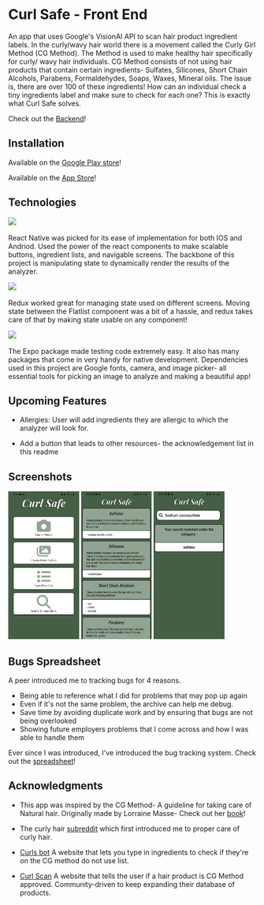 # Curl Safe - Front End

An app that uses Google's VisionAI API to scan hair product ingredient labels. In the curly/wavy hair world there is a movement called the Curly Girl Method (CG Method). The Method is used to make healthy hair specifically for curly/ wavy hair individuals. CG Method consists of not using hair products that contain certain ingredients- Sulfates, Silicones, Short Chain Alcohols, Parabens, Formaldehydes, Soaps, Waxes, Mineral oils. The issue is, there are over 100 of these ingredients! How can an individual check a tiny ingredients label and make sure to check for each one?
This is exactly what Curl Safe solves.

Check out the [Backend](https://github.com/JpadillaCoding/CurlSafe-Backend)!

## Installation

Available on the [Google Play store](https://play.google.com/store/apps/details?id=com.CurlSafe)!

Available on the [App Store](https://apps.apple.com/us/app/curlsafe/id6450194570)!

## Technologies

<img src="https://img.shields.io/badge/React_Native-20232A?style=for-the-badge&logo=react&logoColor=61DAFB">

React Native was picked for its ease of implementation for both IOS and Andriod. Used the power of the react components to make scalable buttons, ingredient lists, and navigable screens. The backbone of this project is manipulating state to dynamically render the results of the analyzer.

<img src="https://img.shields.io/badge/Redux-593D88?style=for-the-badge&logo=redux&logoColor=white">

Redux worked great for managing state used on different screens. Moving state between the Flatlist component was a bit of a hassle, and redux takes care of that by making state usable on any component!

<img src="https://img.shields.io/badge/Expo-1B1F23?style=for-the-badge&logo=expo&logoColor=white">

The Expo package made testing code extremely easy. It also has many packages that come in very handy for native development. Dependencies used in this project are Google fonts, camera, and image picker- all essential tools for picking an image to analyze and making a beautiful app!

## Upcoming Features

- Allergies: User will add ingredients they are allergic to which the analyzer will look for.

- Add a button that leads to other resources- the acknowledgement list in this readme

## Screenshots

<img src="CurlSafe/assets/Homepage.jpg" alt="Curl safe Homepage" height="300" width="auto">
<img src="CurlSafe/assets/Analyzer.jpg" alt="Curl safe analyzer page" height="300" width="auto">
<img src="CurlSafe/assets/Search.jpg" alt="Curl safe Ingredients page" height="300" width="auto">

## Bugs Spreadsheet

A peer introduced me to tracking bugs for 4 reasons.

- Being able to reference what I did for problems that may pop up again
- Even if it's not the same problem, the archive can help me debug.
- Save time by avoiding duplicate work and by ensuring that bugs are not being overlooked
- Showing future employers problems that I come across and how I was able to handle them

Ever since I was introduced, I've introduced the bug tracking system.
Check out the [spreadsheet](https://docs.google.com/spreadsheets/d/1AnkQHyOJvGC9OME0xiNRgRaY0g2Fr8wp9TOr22Vx2eo/edit?usp=sharing)!

## Acknowledgments

- This app was inspired by the CG Method- A guideline for taking care of Natural hair. Originally made by Lorraine Masse- Check out her [book](https://a.co/d/0DKIAwM)!

- The curly hair [subreddit](https://www.reddit.com/r/curlyhair/) which first introduced me to proper care of curly hair.

- [Curls bot](https://www.curlsbot.com/) A website that lets you type in ingredients to check if they're on the CG method do not use list.

- [Curl Scan](https://curlscan.com/) A website that tells the user if a hair product is CG Method approved. Community-driven to keep expanding their database of products.
